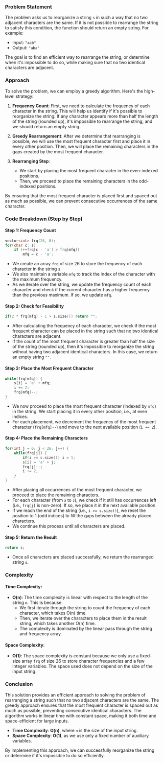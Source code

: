 ### Problem Statement

The problem asks us to reorganize a string `s` in such a way that no two adjacent characters are the same. If it is not possible to rearrange the string to satisfy this condition, the function should return an empty string. For example:

- Input: `"aab"`
- Output: `"aba"`

The goal is to find an efficient way to rearrange the string, or determine when it's impossible to do so, while making sure that no two identical characters are adjacent.

### Approach

To solve the problem, we can employ a greedy algorithm. Here's the high-level strategy:

1. **Frequency Count**: First, we need to calculate the frequency of each character in the string. This will help us identify if it's possible to reorganize the string. If any character appears more than half the length of the string (rounded up), it's impossible to rearrange the string, and we should return an empty string.

2. **Greedy Rearrangement**: After we determine that rearranging is possible, we will use the most frequent character first and place it in every other position. Then, we will place the remaining characters in the gaps created by the most frequent character.

3. **Rearranging Step**: 
   - We start by placing the most frequent character in the even-indexed positions.
   - Then, we proceed to place the remaining characters in the odd-indexed positions.

By ensuring that the most frequent character is placed first and spaced out as much as possible, we can prevent consecutive occurrences of the same character.

### Code Breakdown (Step by Step)

#### Step 1: Frequency Count

```cpp
vector<int> frq(26, 0);
for(char c: s)
    if (++frq[c - 'a'] > frq[mfq])
        mfq = c - 'a';
```

- We create an array `frq` of size 26 to store the frequency of each character in the string `s`.
- We also maintain a variable `mfq` to track the index of the character with the maximum frequency.
- As we iterate over the string, we update the frequency count of each character and check if the current character has a higher frequency than the previous maximum. If so, we update `mfq`.

#### Step 2: Check for Feasibility

```cpp
if(2 * frq[mfq] - 1 > s.size()) return "";
```

- After calculating the frequency of each character, we check if the most frequent character can be placed in the string such that no two identical characters are adjacent.
- If the count of the most frequent character is greater than half the size of the string (rounded up), then it's impossible to reorganize the string without having two adjacent identical characters. In this case, we return an empty string `""`.

#### Step 3: Place the Most Frequent Character

```cpp
while(frq[mfq]) {
    s[i] = 'a' + mfq;
    i += 2;
    frq[mfq]--;
}
```

- We now proceed to place the most frequent character (indexed by `mfq`) in the string. We start placing it in every other position, i.e., at even indices.
- For each placement, we decrement the frequency of the most frequent character (`frq[mfq]--`) and move to the next available position (`i += 2`).

#### Step 4: Place the Remaining Characters

```cpp
for(int j = 0; j < 26; j++) {
    while(frq[j]) {
        if(i >= s.size()) i = 1;
        s[i] = 'a' + j;
        frq[j]--;
        i += 2;
    }
}
```

- After placing all occurrences of the most frequent character, we proceed to place the remaining characters.
- For each character (from `a` to `z`), we check if it still has occurrences left (i.e., `frq[j]` is non-zero). If so, we place it in the next available position.
- If we reach the end of the string (i.e., `i >= s.size()`), we reset the position to 1 (odd indices) to fill the gaps between the already placed characters.
- We continue this process until all characters are placed.

#### Step 5: Return the Result

```cpp
return s;
```

- Once all characters are placed successfully, we return the rearranged string `s`.

### Complexity

#### Time Complexity:

- **O(n)**: The time complexity is linear with respect to the length of the string `n`. This is because:
  - We first iterate through the string to count the frequency of each character, which takes O(n) time.
  - Then, we iterate over the characters to place them in the result string, which takes another O(n) time.
  - The complexity is dominated by the linear pass through the string and frequency array.

#### Space Complexity:

- **O(1)**: The space complexity is constant because we only use a fixed-size array `frq` of size 26 to store character frequencies and a few integer variables. The space used does not depend on the size of the input string.

### Conclusion

This solution provides an efficient approach to solving the problem of rearranging a string such that no two adjacent characters are the same. The greedy approach ensures that the most frequent character is spaced out as much as possible, preventing consecutive identical characters. The algorithm works in linear time with constant space, making it both time and space-efficient for large inputs.

- **Time Complexity**: **O(n)**, where `n` is the size of the input string.
- **Space Complexity**: **O(1)**, as we use only a fixed number of auxiliary variables.

By implementing this approach, we can successfully reorganize the string or determine if it's impossible to do so efficiently.